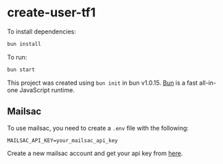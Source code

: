 # create-user-tf1

To install dependencies:

```bash
bun install
```

To run:

```bash
bun start
```

This project was created using `bun init` in bun v1.0.15. [Bun](https://bun.sh) is a fast all-in-one JavaScript runtime.

## Mailsac

To use mailsac, you need to create a `.env` file with the following:

```
MAILSAC_API_KEY=your_mailsac_api_key
```

Create a new mailsac account and get your api key from [here](https://mailsac.com/v2/credentials).